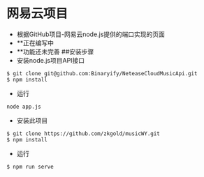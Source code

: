 # 网易云项目
- 根据GitHub项目-网易云node.js提供的端口实现的页面
- **正在编写中
- **功能还未完善
##安装步骤
- 安装node.js项目API接口
```
$ git clone git@github.com:Binaryify/NeteaseCloudMusicApi.git
$ npm install
```
- 运行
```
node app.js
```
- 安装此项目
```
$ git clone https://github.com/zkgold/musicWY.git
$ npm install
```
- 运行
```
$ npm run serve
```